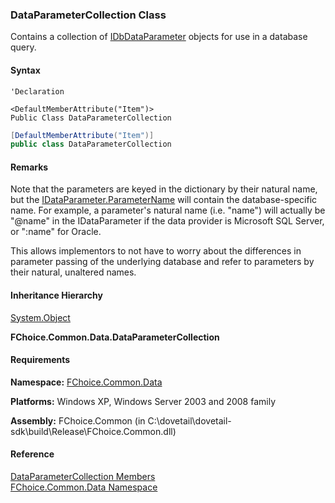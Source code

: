 ﻿### DataParameterCollection Class

Contains a collection of [IDbDataParameter](ms-help://MS.NETFrameworkSDKv1.1/cpref/html/frlrfSystemDataIDbDataParameterClassTopic.htm) objects for use in a database query.

#### Syntax

```vbnet
'Declaration

<DefaultMemberAttribute("Item")>
Public Class DataParameterCollection 
```

```csharp
[DefaultMemberAttribute("Item")]
public class DataParameterCollection 
```

#### Remarks

Note that the parameters are keyed in the dictionary by their natural name, but the [IDataParameter.ParameterName](ms-help://MS.NETFrameworkSDKv1.1/cpref/html/frlrfsystemdataidataparameterclassparameternametopic.htm) will contain the database-specific name. For example, a parameter's natural name (i.e. "name") will actually be "@name" in the IDataParameter if the data provider is Microsoft SQL Server, or ":name" for Oracle.

This allows implementors to not have to worry about the differences in parameter passing of the underlying database and refer to parameters by their natural, unaltered names.

#### Inheritance Hierarchy

[System.Object](https://msdn.microsoft.com/en-us/library/e5kfa45b(v=vs.110).aspx)

**FChoice.Common.Data.DataParameterCollection**  

#### Requirements

**Namespace:** [FChoice.Common.Data](FChoice.Common~FChoice.Common.Data_namespace.md)

**Platforms:** Windows XP, Windows Server 2003 and 2008 family

**Assembly:** FChoice.Common (in C:\\dovetail\\dovetail-sdk\\build\\Release\\FChoice.Common.dll)

#### Reference

[DataParameterCollection Members](FChoice.Common~FChoice.Common.Data.DataParameterCollection_members.md)  
[FChoice.Common.Data Namespace](FChoice.Common~FChoice.Common.Data_namespace.md)